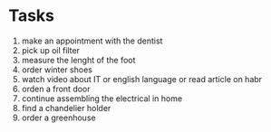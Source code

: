 #      Tasks

1. make an appointment with the dentist
2. pick up oil filter
3. measure the lenght of the foot
4. order winter shoes
5. watch video about IT or english language or read article on habr
6. orden a front door
7. continue assembling the electrical in home
8. find a chandelier holder
9. order a greenhouse
